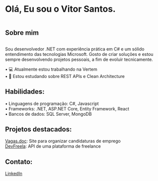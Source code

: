 # Olá, Eu sou o Vitor Santos.
<div style="display: inline-block"></div>

## Sobre mim
<div style="display: inline-block">
  <p>Sou desenvolvedor .NET com experiência prática em C# e um sólido entendimento das tecnologias Microsoft. Gosto de criar soluções e estou sempre desenvolvendo projetos pessoais, a fim de evoluir tecnicamente.</p>
  • 💻 Atualmente estou trabalhando na Vertem<br>
  • 📕 Estou estudando sobre REST APIs e Clean Architecture<br>
</div>

## Habilidades:
<div style="display: inline-block">
• Linguagens de programação: C#, Javascript<br>
• Frameworks: .NET, ASP.NET Core, Entity Framework, React<br>
• Bancos de dados: SQL Server, MongoDB
</div>

## Projetos destacados:
<div style="display: inline-block">
  <a href="https://github.com/vitxr10/Vagas.doc">Vagas.doc</a>: Site para organizar candidaturas de emprego<br>
  <a href="https://github.com/vitxr10/devfreela-api">DevFreela</a>: API de uma plataforma de freelance
</div>

## Contato:
<div style="display: inline-block">
  <a href="https://www.linkedin.com/in/vitor-santos-alves/">LinkedIn</a>
</div>
